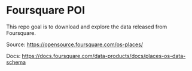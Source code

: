 # Foursquare POI
This repo goal is to download and explore the data released from Foursquare.

Source: https://opensource.foursquare.com/os-places/

Docs: https://docs.foursquare.com/data-products/docs/places-os-data-schema
